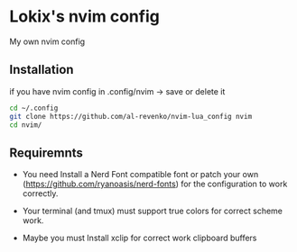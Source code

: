 # Lokix's nvim config

My own nvim config

## Installation 

if you have nvim config in .config/nvim -> save or delete it

```sh
cd ~/.config
git clone https://github.com/al-revenko/nvim-lua_config nvim
cd nvim/
```
## Requiremnts

 - You need Install a Nerd Font compatible font or patch your own (https://github.com/ryanoasis/nerd-fonts) for the configuration to work correctly.

 - Your terminal (and tmux) must support true colors for correct scheme work.

 - Maybe you must Install xclip for correct work clipboard buffers



